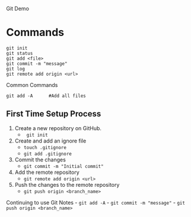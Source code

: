Git Demo

# Commands

``` 
git init
git status
git add <file>
git commit -m "message"
git log
git remote add origin <url>
```

Common Commands
```
git add -A      #Add all files
```

## First Time Setup Process
1. Create a new repository on GitHub.
    - ``` git init```
2. Create and add an ignore file
    - ```touch .gitignore```
    - ```git add .gitignore```
3. Commit the changes
    - ```git commit -m "Initial commit"```
4. Add the remote repository
    - ```git remote add origin <url>```
5. Push the changes to the remote repository
    - ```git push origin <branch_name>```

Continuing to use Git Notes
    - ```git add -A```
    - ```git commit -m "message"```
    - ```git push origin <branch_name>```